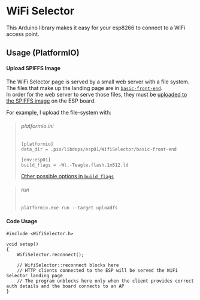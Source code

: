# WiFi Selector

This Arduino library makes it easy for your esp8266 to connect to a WiFi access point.

## Usage (PlatformIO)

#### Upload SPIFFS Image

The WiFi Selector page is served by a small web server with a file system.<br>
The files that make up the landing page are in [`basic-front-end`](https://github.com/oatssss/WiFiSelector/tree/master/basic-front-end).<br>
In order for the web server to serve those files, they must be [uploaded to the SPIFFS image](http://docs.platformio.org/en/latest/platforms/espressif8266.html#uploading-files-to-file-system-spiffs) on the ESP board.

For example, I upload the file-system with:

>###### platformio.ini
>```
>[platformio]
>data_dir = .pio/libdeps/esp01/WifiSelector/basic-front-end
>
>[env:esp01]
>build_flags = -Wl,-Teagle.flash.1m512.ld
>```
>[Other possible options in `build_flags`](https://github.com/esp8266/Arduino/tree/master/tools/sdk/ld)

>###### run
>```
>platformio.exe run --target uploadfs
>```

#### Code Usage

```
#include <WifiSelector.h>

void setup()
{
    WifiSelector.reconnect();

    // WifiSelector::reconnect blocks here
    // HTTP clients connected to the ESP will be served the WiFi Selector landing page
    // The program unblocks here only when the client provides correct auth details and the board connects to an AP
}
```
